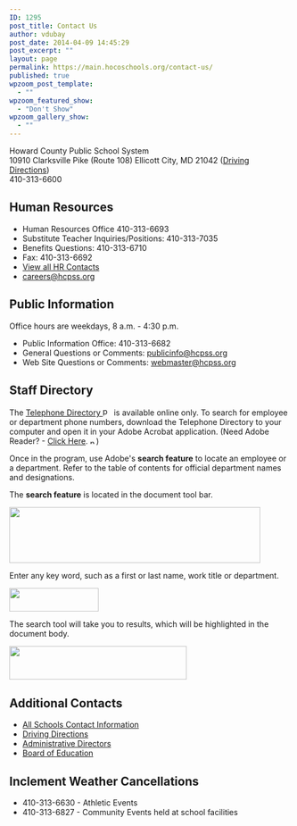 ```yaml
---
ID: 1295
post_title: Contact Us
author: vdubay
post_date: 2014-04-09 14:45:29
post_excerpt: ""
layout: page
permalink: https://main.hocoschools.org/contact-us/
published: true
wpzoom_post_template:
  - ""
wpzoom_featured_show:
  - "Don't Show"
wpzoom_gallery_show:
  - ""
---
```

<div>
<span>Howard County Public School System</span>
<div> 
<span>10910 Clarksville Pike (Route 108)</span>
<span>Ellicott City,</span>
<span>MD</span>
<span>21042</span> 
(<a href="/contact-us/driving-directions/">Driving Directions</a>)</div>
<span>410-313-6600</span></div>

<h2>Human Resources</h2>
<div>
<ul>
  <li><span>Human Resources Office</span>
    <span>410-313-6693</span></li>
  <li>Substitute Teacher Inquiries/Positions: 410-313-7035</li>
  <li>Benefits Questions: 410-313-6710</li>
  <li>Fax: <span>410-313-6692</span></li>
  <li><a href="/employment/contact.shtml">View all HR Contacts</a></li>
  <li><a href="mailto:careers@hcpss.org?subject=Inquiry from Web Site"><span>careers@hcpss.org</span></a></li>
</ul>
</div>

<h2>Public Information</h2>
<div>
<p>Office hours are weekdays, 8 a.m. - 4:30 p.m.</p>
<ul>
  <li><span>Public Information Office</span>: 
    <span>410-313-6682</span></li>
  <li>General Questions or Comments: <a href="mailto:publicinfo@hcpss.org?subject=Question/Comment from Web Site"><span>publicinfo@hcpss.org</span></a></li>
  <li>Web Site Questions or Comments: <a href="mailto:publicinfo@hcpss.org?subject=Web Site Question/Comment"><span>webmaster@hcpss.org</span></a></li>
</ul>

<h2>Staff Directory</h2>
<p>The <a href="/f/employees/staffdirectory.pdf">Telephone Directory <img src="/f/images/bullet-pdf.gif" border="0" align="bottom" width="16" height="16" alt="pdf doc icon"></a> is available online only. To search for employee or department  phone numbers, download the Telephone Directory to your computer and open it in your Adobe Acrobat application.  (Need  Adobe Reader? - <a href="http://get.adobe.com/reader/otherversions/" target="_blank">Click Here</a>. <img src="/f/images/new_webpage.gif" border="0" align="bottom" width="11" height="10" alt="new webpage icon">)</p>

<p>Once in the program, use Adobe's <strong>search  feature</strong> to locate an employee or a department. Refer to the table of contents for  official department names and designations.</p>

<p>The <strong>search feature</strong> is located in the document tool bar.</p>

<img src="/f/contact/search_tool.jpg" alt="" width="450" height="100" />

<p>Enter any key word, such as a first or last name, work title or department.</p>

<img src="/f/contact/search_word.jpg" alt="" width="160" height="42" />

<p>The search tool will take you to results, which will be highlighted in the document body.</p>

<img src="/f/contact/search_result.jpg" alt="" width="318" height="60" />

<h2>Additional Contacts</h2>
<ul>
  <li><a href="/schools/">All Schools Contact Information</a></li>
  <li><a href="/contact-us/driving-directions/">Driving Directions</a></li>
  <li><a href="/contact-us/administrative-directors/">Administrative Directors</a></li>
  <li><a href="http://www.boarddocs.com/mabe/hcpssmd/Board.nsf/goto?open&amp;id=84SRSN6F6B99" target="_blank">Board of Education</a></li>
</ul>
<h2>Inclement Weather Cancellations</h2>
<ul>
  <li>410-313-6630 - Athletic Events</li>
  <li>410-313-6827 - Community Events held at school facilities</li>
</ul>
</div>